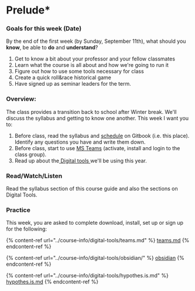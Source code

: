 # Prelude\*

### Goals for this week (Date)

By the end of the first week (by Sunday, September 11th), what should you **know**, be able to **do** and **understand**?

1. Get to know a bit about your professor and your fellow classmates
2. Learn what the course is all about and how we're going to run it
3. Figure out how to use some tools necessary for class
4. Create a quick roll\&race historical game
5. Have signed up as seminar leaders for the term.&#x20;

### Overview:

The class provides a transition back to school after Winter break. We'll discuss the syllabus and getting to know one another. This week I want you to:&#x20;

1. Before class, read the syllabus and [schedule](../course-info/schedule.md) on Gitbook (i.e. this place). Identify any questions you have and write them down.&#x20;
2. Before class, start to use [MS Teams](../course-info/digital-tools/teams.md) (activate, install and login to the class group).&#x20;
3. Read up about the[ Digital tools ](../course-info/digital-tools/)we'll be using this year.

### Read/Watch/Listen

Read the syllabus section of this course guide and also the sections on Digital Tools.&#x20;

### Practice

This week, you are asked to complete download, install, set up or sign up for the following:&#x20;

{% content-ref url="../course-info/digital-tools/teams.md" %}
[teams.md](../course-info/digital-tools/teams.md)
{% endcontent-ref %}

{% content-ref url="../course-info/digital-tools/obsidian/" %}
[obsidian](../course-info/digital-tools/obsidian/)
{% endcontent-ref %}

{% content-ref url="../course-info/digital-tools/hypothes.is.md" %}
[hypothes.is.md](../course-info/digital-tools/hypothes.is.md)
{% endcontent-ref %}
